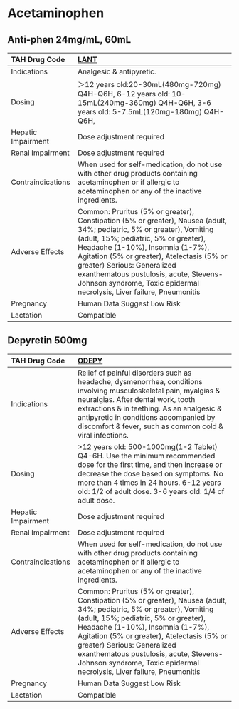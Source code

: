 # Acetaminophen

## Anti-phen 24mg/mL, 60mL

| TAH Drug Code      | [LANT](https://www.tahsda.org.tw/drugs/hissearch.php?drug_code=LANT)                                                                                                                                                                                                                                                                                                                             |
|:-------------------|:-------------------------------------------------------------------------------------------------------------------------------------------------------------------------------------------------------------------------------------------------------------------------------------------------------------------------------------------------------------------------------------------------|
| Indications        | Analgesic & antipyretic.                                                                                                                                                                                                                                                                                                                                                                         |
| Dosing             | ＞12 years old:20-30mL(480mg-720mg) Q4H-Q6H, 6-12 years old: 10-15mL(240mg-360mg) Q4H-Q6H, 3-6 years old: 5-7.5mL(120mg-180mg) Q4H-Q6H,                                                                                                                                                                                                                                                          |
| Hepatic Impairment | Dose adjustment required                                                                                                                                                                                                                                                                                                                                                                         |
| Renal Impairment   | Dose adjustment required                                                                                                                                                                                                                                                                                                                                                                         |
| Contraindications  | When used for self-medication, do not use with other drug products containing acetaminophen or if allergic to acetaminophen or any of the inactive ingredients.                                                                                                                                                                                                                                  |
| Adverse Effects    | Common: Pruritus (5% or greater), Constipation (5% or greater), Nausea (adult, 34%; pediatric, 5% or greater), Vomiting (adult, 15%; pediatric, 5% or greater), Headache (1-10%), Insomnia (1-7%), Agitation (5% or greater), Atelectasis (5% or greater) Serious: Generalized exanthematous pustulosis, acute, Stevens-Johnson syndrome, Toxic epidermal necrolysis, Liver failure, Pneumonitis |
| Pregnancy          | Human Data Suggest Low Risk                                                                                                                                                                                                                                                                                                                                                                      |
| Lactation          | Compatible                                                                                                                                                                                                                                                                                                                                                                                       |

## Depyretin 500mg

| TAH Drug Code      | [ODEPY](https://www.tahsda.org.tw/drugs/hissearch.php?drug_code=ODEPY)                                                                                                                                                                                                                                                                                                                           |
|:-------------------|:-------------------------------------------------------------------------------------------------------------------------------------------------------------------------------------------------------------------------------------------------------------------------------------------------------------------------------------------------------------------------------------------------|
| Indications        | Relief of painful disorders such as headache, dysmenorrhea, conditions involving musculoskeletal pain, myalgias & neuralgias. After dental work, tooth extractions & in teething. As an analgesic & antipyretic in conditions accompanied by discomfort & fever, such as common cold & viral infections.                                                                                         |
| Dosing             | >12 years old: 500-1000mg(1-2 Tablet) Q4-6H. Use the minimum recommended dose for the first time, and then increase or decrease the dose based on symptoms. No more than 4 times in 24 hours. 6-12 years old: 1/2 of adult dose. 3-6 years old: 1/4 of adult dose.                                                                                                                               |
| Hepatic Impairment | Dose adjustment required                                                                                                                                                                                                                                                                                                                                                                         |
| Renal Impairment   | Dose adjustment required                                                                                                                                                                                                                                                                                                                                                                         |
| Contraindications  | When used for self-medication, do not use with other drug products containing acetaminophen or if allergic to acetaminophen or any of the inactive ingredients.                                                                                                                                                                                                                                  |
| Adverse Effects    | Common: Pruritus (5% or greater), Constipation (5% or greater), Nausea (adult, 34%; pediatric, 5% or greater), Vomiting (adult, 15%; pediatric, 5% or greater), Headache (1-10%), Insomnia (1-7%), Agitation (5% or greater), Atelectasis (5% or greater) Serious: Generalized exanthematous pustulosis, acute, Stevens-Johnson syndrome, Toxic epidermal necrolysis, Liver failure, Pneumonitis |
| Pregnancy          | Human Data Suggest Low Risk                                                                                                                                                                                                                                                                                                                                                                      |
| Lactation          | Compatible                                                                                                                                                                                                                                                                                                                                                                                       |


